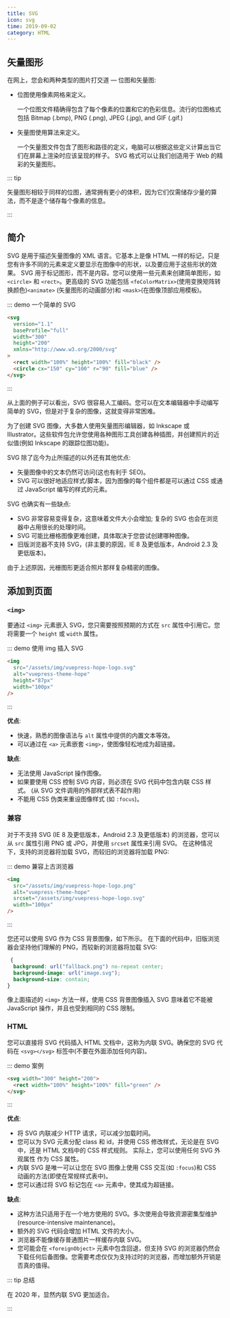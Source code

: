 ```yaml
---
title: SVG
icon: svg
time: 2019-09-02
category: HTML
---
```


## 矢量图形

在网上，您会和两种类型的图片打交道 — 位图和矢量图:

- 位图使用像素网格来定义。

  一个位图文件精确得包含了每个像素的位置和它的色彩信息。流行的位图格式包括 Bitmap (.bmp), PNG (.png), JPEG (.jpg), and GIF (.gif.)

- 矢量图使用算法来定义。

  一个矢量图文件包含了图形和路径的定义，电脑可以根据这些定义计算出当它们在屏幕上渲染时应该呈现的样子。 SVG 格式可以让我们创造用于 Web 的精彩的矢量图形。

::: tip

矢量图形相较于同样的位图，通常拥有更小的体积，因为它们仅需储存少量的算法，而不是逐个储存每个像素的信息。

:::

## 简介

SVG 是用于描述矢量图像的 XML 语言。它基本上是像 HTML 一样的标记，只是您有许多不同的元素来定义要显示在图像中的形状，以及要应用于这些形状的效果。 SVG 用于标记图形，而不是内容。您可以使用一些元素来创建简单图形，如 `<circle>` 和 `<rect>`。更高级的 SVG 功能包括 `<feColorMatrix>`(使用变换矩阵转换颜色)`<animate>` (矢量图形的动画部分)和 `<mask>`(在图像顶部应用模板)。

::: demo 一个简单的 SVG

```html
<svg
  version="1.1"
  baseProfile="full"
  width="300"
  height="200"
  xmlns="http://www.w3.org/2000/svg"
>
  <rect width="100%" height="100%" fill="black" />
  <circle cx="150" cy="100" r="90" fill="blue" />
</svg>
```

:::

从上面的例子可以看出，SVG 很容易人工编码。您可以在文本编辑器中手动编写简单的 SVG，但是对于复杂的图像，这就变得非常困难。

为了创建 SVG 图像，大多数人使用矢量图形编辑器，如 Inkscape 或 Illustrator。这些软件包允许您使用各种图形工具创建各种插图，并创建照片的近似值(例如 Inkscape 的跟踪位图功能)。

SVG 除了迄今为止所描述的以外还有其他优点:

- 矢量图像中的文本仍然可访问(这也有利于 SEO)。
- SVG 可以很好地适应样式/脚本，因为图像的每个组件都是可以通过 CSS 或通过 JavaScript 编写的样式的元素。

SVG 也确实有一些缺点:

- SVG 非常容易变得复杂，这意味着文件大小会增加; 复杂的 SVG 也会在浏览器中占用很长的处理时间。
- SVG 可能比栅格图像更难创建，具体取决于您尝试创建哪种图像。
- 旧版浏览器不支持 SVG，(非主要的原因，IE 8 及更低版本，Android 2.3 及更低版本)。

由于上述原因，光栅图形更适合照片那样复杂精密的图像。

## 添加到页面

### `<img>`

要通过 `<img>` 元素嵌入 SVG，您只需要按照预期的方式在 `src` 属性中引用它。您将需要一个 `height` 或 `width` 属性。

::: demo 使用 img 插入 SVG

```html
<img
  src="/assets/img/vuepress-hope-logo.svg"
  alt="vuepress-theme-hope"
  height="87px"
  width="100px"
/>
```

:::

**优点**:

- 快速，熟悉的图像语法与 `alt` 属性中提供的内置文本等效。
- 可以通过在 `<a>` 元素嵌套 `<img>`，使图像轻松地成为超链接。

**缺点**:

- 无法使用 JavaScript 操作图像。
- 如果要使用 CSS 控制 SVG 内容，则必须在 SVG 代码中包含内联 CSS 样式。 (从 SVG 文件调用的外部样式表不起作用)
- 不能用 CSS 伪类来重设图像样式 (如 `:focus`)。

### 兼容

对于不支持 SVG (IE 8 及更低版本，Android 2.3 及更低版本) 的浏览器，您可以从 `src` 属性引用 PNG 或 JPG，并使用 `srcset` 属性来引用 SVG。 在这种情况下，支持的浏览器将加载 SVG，而较旧的浏览器将加载 PNG:

::: demo 兼容上古浏览器

```html
<img
  src="/assets/img/vuepress-hope-logo.png"
  alt="vuepress-theme-hope"
  srcset="/assets/img/vuepress-hope-logo.svg"
  width="100px"
/>
```

:::

您还可以使用 SVG 作为 CSS 背景图像，如下所示。 在下面的代码中，旧版浏览器会坚持他们理解的 PNG，而较新的浏览器将加载 SVG:

```css
 {
  background: url("fallback.png") no-repeat center;
  background-image: url("image.svg");
  background-size: contain;
}
```

像上面描述的 `<img>` 方法一样，使用 CSS 背景图像插入 SVG 意味着它不能被 JavaScript 操作，并且也受到相同的 CSS 限制。

### HTML

您可以直接将 SVG 代码插入 HTML 文档中，这称为内联 SVG。确保您的 SVG 代码在 `<svg></svg>` 标签中(不要在外面添加任何内容)。

::: demo 案例

```html
<svg width="300" height="200">
  <rect width="100%" height="100%" fill="green" />
</svg>
```

:::

**优点**:

- 将 SVG 内联减少 HTTP 请求，可以减少加载时间。
- 您可以为 SVG 元素分配 class 和 id，并使用 CSS 修改样式，无论是在 SVG 中，还是 HTML 文档中的 CSS 样式规则。 实际上，您可以使用任何 SVG 外观属性 作为 CSS 属性。
- 内联 SVG 是唯一可以让您在 SVG 图像上使用 CSS 交互(如 `:focus`)和 CSS 动画的方法(即使在常规样式表中)。
- 您可以通过将 SVG 标记包在 `<a>` 元素中，使其成为超链接。

**缺点**:

- 这种方法只适用于在一个地方使用的 SVG。多次使用会导致资源密集型维护(resource-intensive maintenance)。
- 额外的 SVG 代码会增加 HTML 文件的大小。
- 浏览器不能像缓存普通图片一样缓存内联 SVG。
- 您可能会在 `<foreignObject>` 元素中包含回退，但支持 SVG 的浏览器仍然会下载任何后备图像。您需要考虑仅仅为支持过时的浏览器，而增加额外开销是否真的值得。

::: tip 总结

在 2020 年，显然内联 SVG 更加适合。

:::
